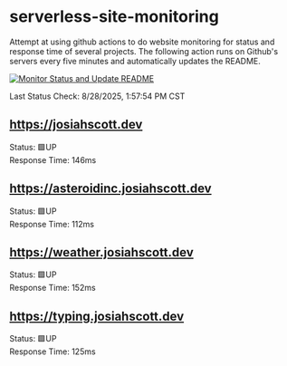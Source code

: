 # serverless-site-monitoring
Attempt at using github actions to do website monitoring for status and response time of several projects. The following action runs on Github's servers every five minutes and automatically updates the README.  

[![Monitor Status and Update README](https://github.com/JosiahSco/serverless-site-monitoring/actions/workflows/monitor.yaml/badge.svg)](https://github.com/JosiahSco/serverless-site-monitoring/actions/workflows/monitor.yaml)

Last Status Check: 8/28/2025, 1:57:54 PM CST

## https://josiahscott.dev
Status: 🟩UP  
Response Time: 146ms

## https://asteroidinc.josiahscott.dev
Status: 🟩UP  
Response Time: 112ms

## https://weather.josiahscott.dev
Status: 🟩UP  
Response Time: 152ms

## https://typing.josiahscott.dev
Status: 🟩UP  
Response Time: 125ms


